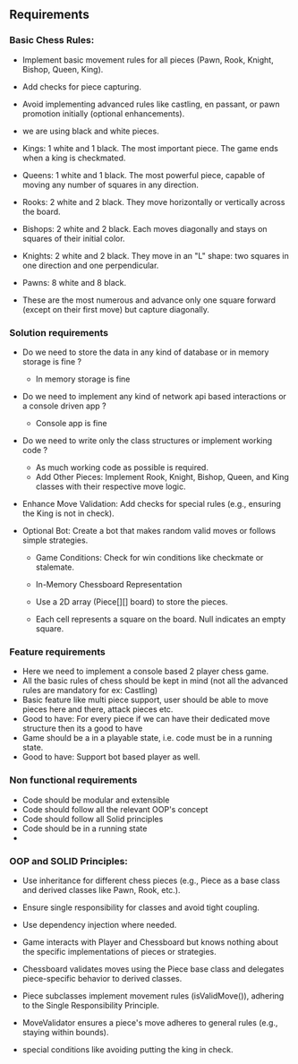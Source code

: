 ## Requirements

### Basic Chess Rules:

- Implement basic movement rules for all pieces (Pawn, Rook, Knight, Bishop, Queen, King).

- Add checks for piece capturing.

- Avoid implementing advanced rules like castling, en passant, or pawn promotion initially (optional enhancements).
- we are using black and white pieces.
- Kings: 1 white and 1 black. The most important piece. The game ends when a king is checkmated.

- Queens: 1 white and 1 black. The most powerful piece, capable of moving any number of squares in any direction.

- Rooks: 2 white and 2 black. They move horizontally or vertically across the board.

- Bishops: 2 white and 2 black. Each moves diagonally and stays on squares of their initial color.

- Knights: 2 white and 2 black. They move in an "L" shape: two squares in one direction and one perpendicular.

- Pawns: 8 white and 8 black.
- These are the most numerous and advance only one square forward (except on their first move) but capture diagonally.

### Solution requirements

- Do we need to store the data in any kind of database or in memory storage is fine ?
  - In memory storage is fine
- Do we need to implement any kind of network api based interactions or a console driven app ?
  - Console app is fine
- Do we need to write only the class structures or implement working code ?
  - As much working code as possible is required.
  - Add Other Pieces: Implement Rook, Knight, Bishop, Queen, and King classes with their respective move logic.

- Enhance Move Validation: Add checks for special rules (e.g., ensuring the King is not in check).

- Optional Bot: Create a bot that makes random valid moves or follows simple strategies.

  - Game Conditions: Check for win conditions like checkmate or stalemate.
  - In-Memory Chessboard Representation
  - Use a 2D array (Piece[][] board) to store the pieces.

  - Each cell represents a square on the board. Null indicates an empty square.

### Feature requirements

- Here we need to implement a console based 2 player chess game.
- All the basic rules of chess should be kept in mind (not all the advanced rules are mandatory for ex: Castling)
- Basic feature like multi piece support, user should be able to move pieces here and there, attack pieces etc.
- Good to have: For every piece if we can have their dedicated move structure then its a good to have
- Game should be a in a playable state, i.e. code must be in a running state.
- Good to have: Support bot based player as well.


### Non functional requirements

- Code should be modular and extensible
- Code should follow all the relevant OOP's concept
- Code should follow all Solid principles
- Code should be in a running state
- 
### OOP and SOLID Principles:

- Use inheritance for different chess pieces (e.g., Piece as a base class and derived classes like Pawn, Rook, etc.).

- Ensure single responsibility for classes and avoid tight coupling.

- Use dependency injection where needed.
- Game interacts with Player and Chessboard but knows nothing about the specific implementations of pieces or strategies.

 - Chessboard validates moves using the Piece base class and delegates piece-specific behavior to derived classes.

 - Piece subclasses implement movement rules (isValidMove()), adhering to the Single Responsibility Principle.

- MoveValidator ensures a piece's move adheres to general rules (e.g., staying within bounds).
- special conditions like avoiding putting the king in check.
